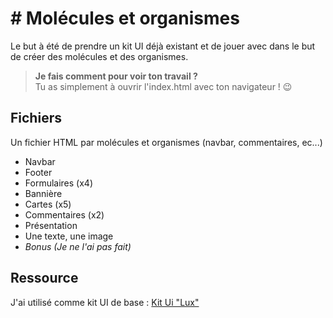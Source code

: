 # # Molécules et organismes

Le but à été de prendre un kit UI déjà existant et de jouer avec dans le but de créer des molécules et des organismes.

> **Je fais comment pour voir ton travail ?**<br>
> Tu as simplement à ouvrir l'index.html avec ton navigateur ! 😉

## Fichiers

Un fichier HTML par molécules et organismes (navbar, commentaires, ec...)

 - Navbar
 - Footer
 - Formulaires (x4)
 - Bannière
 - Cartes (x5)
 - Commentaires (x2)
 - Présentation
 - Une texte, une image
 - *Bonus (Je ne l'ai pas fait)*

## Ressource
J'ai utilisé comme kit UI de base : 
[Kit Ui "Lux"](https://bootswatch.com/lux/)

